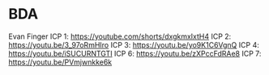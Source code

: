 # BDA
Evan Finger
ICP 1: https://youtube.com/shorts/dxgkmxIxtH4
ICP 2: https://youtu.be/3_97oRmHIro 
ICP 3: https://youtu.be/yo9K1C6VgnQ
ICP 4: https://youtu.be/iSUCURNTGTI
ICP 6: https://youtu.be/zXPccFdRAe8 
ICP 7: https://youtu.be/PVmjwnkke6k

